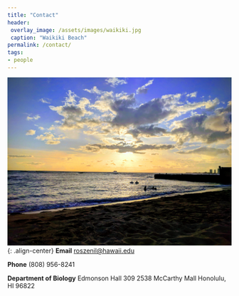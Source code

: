 ```yaml
---
title: "Contact"
header:
 overlay_image: /assets/images/waikiki.jpg
 caption: "Waikiki Beach"
permalink: /contact/
tags:
- people
---
```

![waikiki](waikiki.jpg){: .align-center}
**Email**  roszenil@hawaii.edu

**Phone** (808) 956-8241

**Department of Biology**
Edmonson Hall 309
2538 McCarthy Mall
Honolulu, HI 96822
